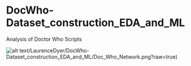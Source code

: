 # DocWho-Dataset_construction_EDA_and_ML
Analysis of Doctor Who Scripts

![alt text](https://raw.githubusercontent.com)/LaurenceDyer/DocWho-Dataset_construction_EDA_and_ML/Doc_Who_Network.png?raw=true)
